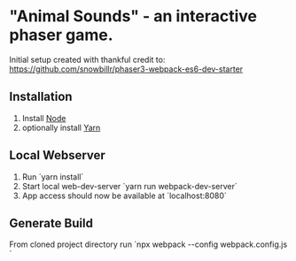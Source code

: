 # "Animal Sounds" - an interactive phaser game.

Initial setup created with thankful credit to:
https://github.com/snowbillr/phaser3-webpack-es6-dev-starter

## Installation
1. Install [Node](https://nodejs.org/)
2. optionally install [Yarn](https://yarnpkg.com/en/)

## Local Webserver
1. Run ´yarn install´
2. Start local web-dev-server ´yarn run webpack-dev-server´
3. App access should now be available at ´localhost:8080´

## Generate Build
From cloned project directory run ´npx webpack --config webpack.config.js´

